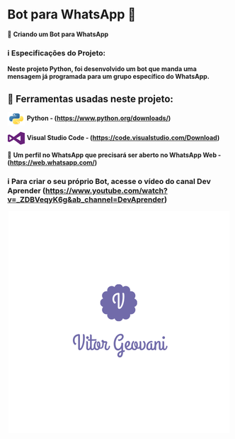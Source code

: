 # Bot para WhatsApp :file_folder:
:bookmark_tabs: **Criando um Bot para WhatsApp**

### :information_source: Especificações do Projeto:

**Neste projeto Python, foi desenvolvido um bot que manda uma mensagem já programada para um grupo específico do WhatsApp.**

## 📌 Ferramentas usadas neste projeto: 

<img align="center" alt="icon-js" height="30" width="40" src="https://raw.githubusercontent.com/devicons/devicon/master/icons/python/python-original.svg" style="max-width:100%;"> **Python - (https://www.python.org/downloads/)**

<img align="center" alt="icon-js" height="30" width="40" src="https://raw.githubusercontent.com/devicons/devicon/master/icons/visualstudio/visualstudio-plain.svg" style="max-width:100%;"></img> **Visual Studio Code - (https://code.visualstudio.com/Download)**

🔗 **Um perfil no WhatsApp que precisará ser aberto no WhatsApp Web - (https://web.whatsapp.com/)**

### :information_source: **Para criar o seu próprio Bot, acesse o vídeo do canal Dev Aprender (https://www.youtube.com/watch?v=_ZDBVeqyK6g&ab_channel=DevAprender)**

<p align="center">
  <img src="/V.png">
  </p>

